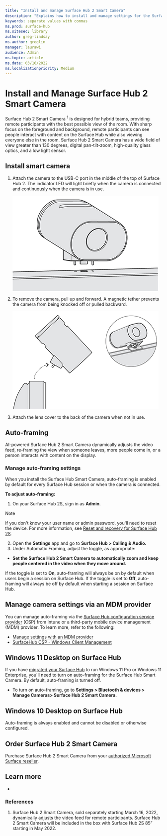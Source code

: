 ```yaml
---
title: "Install and manage Surface Hub 2 Smart Camera"
description: "Explains how to install and manage settings for the Surface Hub 2 Smart Camera."
keywords: separate values with commas
ms.prod: surface-hub
ms.sitesec: library
author: greg-lindsay
ms.author: greglin
manager: laurawi
audience: Admin
ms.topic: article
ms.date: 03/16/2022
ms.localizationpriority: Medium
---
```


# Install and Manage Surface Hub 2 Smart Camera

Surface Hub 2 Smart Camera <sup>1</sup> is designed for hybrid teams, providing remote participants with the best possible view of the room. With sharp focus on the foreground and background, remote participants can see people interact with content on the Surface Hub while also viewing everyone else in the room. Surface Hub 2 Smart Camera has a wide field of view greater than 130 degrees, digital pan-tilt-zoom, high-quality glass optics, and a low light sensor.

## Install smart camera

1. Attach the camera to the USB-C port in the middle of the top of Surface Hub 2. The indicator LED will light briefly when the camera is connected and continuously when the camera is in use.

     ![Attach the camera to the USB-C port in the middle of the top of Surface Hub 2.](images/hub2smartcamera1.png)

2. To remove the camera, pull up and forward. A magnetic tether prevents the camera from being knocked off or pulled  backward.

    ![To remove the camera, pull up and forward.](images/hub2smartcamera2.png)

3. Attach the lens cover to the back of the camera when not in use.

## Auto-framing

AI-powered Surface Hub 2 Smart Camera dynamically adjusts the video feed, re-framing the view when someone leaves, more people come in, or a person interacts with content on the display.

### Manage auto-framing settings

When you install the Surface Hub Smart Camera, auto-framing is enabled by default for every Surface Hub session or when the camera is connected.

**To adjust auto-framing:**

1. On your Surface Hub 2S, sign in as **Admin**.

> [!NOTE]
> If you don't know your user name or admin password, you'll need to reset the device. For more information, see [Reset and recovery for Surface Hub 2S](/surface-hub/surface-hub-2s-recover-reset).

2. Open the **Settings** app and go to  **Surface Hub > Calling & Audio.**
3. Under Automatic Framing, adjust the toggle, as appropriate:

- **Set the Surface Hub 2 Smart Camera to automatically zoom and keep people centered in the video when they move around.**

If the toggle is set to **On**, auto-framing will always be on by default when users begin a session on Surface Hub. If the toggle is set to **Off**, auto-framing will always be off by default when starting a session on Surface Hub.

## Manage camera settings via an MDM provider

You can manage auto-framing via the [Surface Hub configuration service provider](/windows/client-management/mdm/surfacehub-csp) (CSP) from Intune or a third-party mobile device management (MDM) provider. To learn more, refer to the following:

- [Manage settings with an MDM provider](/surface-hub/manage-settings-with-mdm-for-surface-hub#create-custom-configuration-profile)
- [SurfaceHub CSP - Windows Client Management](/windows/client-management/mdm/surfacehub-csp)

## Windows 11 Desktop on Surface Hub

If you have [migrated your Surface Hub](surface-hub-2s-migrate-os.md) to run Windows 11 Pro or Windows 11 Enterprise, you'll need to turn on auto-framing for the Surface Hub Smart Camera. By default, auto-framing is turned off.

- To turn on auto-framing, go to **Settings > Bluetooth & devices > Manage Cameras>  Surface Hub 2 Smart Camera.**

## Windows 10 Desktop on Surface Hub

Auto-framing is always enabled and cannot be disabled or otherwise configured.

## Order Surface Hub 2 Smart Camera

Purchase Surface Hub 2 Smart Camera from your [authorized Microsoft Surface reseller](https://www.microsoft.com/surface/business/where-to-buy-microsoft-surface?).

## Learn more

- 

### References

1. Surface Hub 2 Smart Camera, sold separately starting March 16, 2022, dynamically adjusts the video feed for remote participants. Surface Hub 2 Smart Camera will be included in the box with Surface Hub 2S 85” starting in May 2022.
